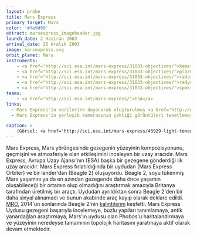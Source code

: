 ```yaml
---
layout: probe
title: Mars Express
primary_target: Mars
color: '#fe9d99'
attract: marsexpress_imageheader.jpg
launch_date: 2 Haziran 2003
arrival_date: 25 Aralık 2003
image: marsexpress.svg
orbit_planet: Mars
instruments:
    - <a href="http://sci.esa.int/mars-express/31033-objectives/">kamera</a>
    - <a href="http://sci.esa.int/mars-express/31033-objectives/">plazma ve atom analizörü</a>
    - <a href="http://sci.esa.int/mars-express/31033-objectives/">radar yükseklikölçeri</a>
    - <a href="http://sci.esa.int/mars-express/31033-objectives/">radyo vericisi</a>
    - <a href="http://sci.esa.int/mars-express/31033-objectives/">spektrometreler</a>
teams:
    - <a href="http://sci.esa.int/mars-express/">ESA</a>
links:
  - Mars Express'in verilerine dayanarak oluşturulmuş <a href="http://www.nature.com/news/spectacular-flyover-of-mars-1.14041">Mars yüzeyinin kuş bakışı videosu</a>
  - Mars Express'in yerleşik kamerasının çektiği görüntüleri tweetlemeye adanmış <a href="https://twitter.com/esamarswebcam">bir twtter hesabı<a>

caption: >
    (Görsel: <a href="http://sci.esa.int/mars-express/43929-light-toned-deposits-in-hebes-chasma/">Mars'ın Büyük Kanyon'unun</a> Mars Express tarafından çekilmiş görüntüsü, ESA/DLR/FU Berlin (G. Neukum))
---
```

Mars Express, Mars yörüngesinde gezegenin yüzeyinin kompozisyonunu, geçmişini ve atmosferiyle olan etkileşimini inceleyen bir uzay aracıdır. Mars Express, Avrupa Uzay Ajansı'nın (ESA) başka bir gezegene gönderdiği ilk uzay aracıdır. Mars Express fırlatıldığında bir uydudan (Mars Express Orbiter) ve bir lander'dan (Beagle 2) oluşuyordu. Beagle 2, soyu tükenmiş Mars yaşamını ya da en azından gezegende daha önce yaşamın oluşabileceği bir ortamın olup olmadığını araştırmak amacıyla Britanya tarafından üretilmiş bir araçtı. Uydudan ayrıldıktan sonra Beagle 2'den bir daha sinyal alınamadı ve bunun akabinde araç kayıp olarak deklare edildi. <a href="/mro/">MRO</a>, 2014'ün sonlarında Beagle 2'nin <a href="http://www.planetary.org/blogs/emily-lakdawalla/2015/01160800-beagle-2-found.html">kalıntılarını</a> keşfetti. Mars Express Uydusu gezegeni başarıyla incelemeye, buzlu yapıları tanımlamaya, antik yanardağları araştırmaya, Mars'ın uydusu olan Phobos'u haritalandırmaya ve yüzeyinin neredeyse tamamının topolojik haritasını yaratmaya aktif olarak devam etmektedir.
